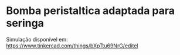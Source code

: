 # Bomba peristaltica adaptada para seringa

Simulação disponível em: https://www.tinkercad.com/things/bXpTtu69NrG/editel